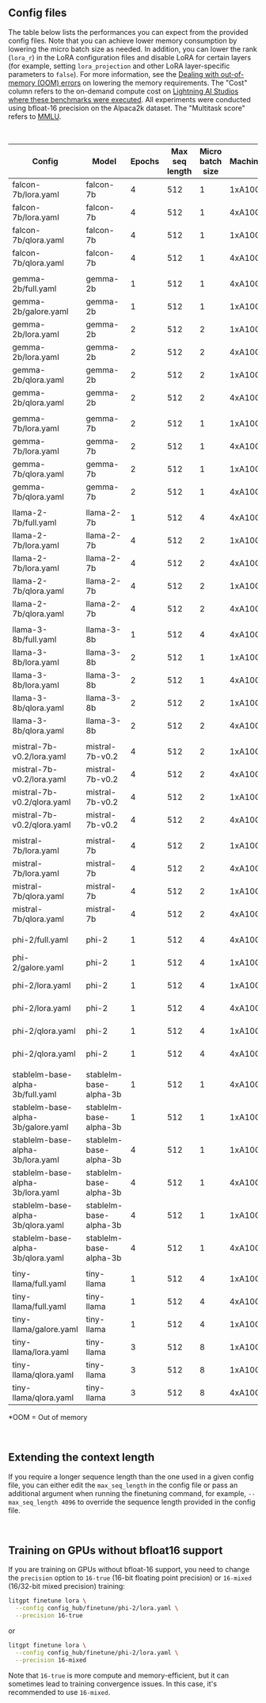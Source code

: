 ## Config files

The table below lists the performances you can expect from the provided config files. Note that you can achieve lower memory consumption by lowering the micro batch size as needed. In addition, you can lower the rank (`lora_r`) in the LoRA configuration files and disable LoRA for certain layers (for example, setting `lora_projection` and other LoRA layer-specific parameters to `false`).
For more information, see the [Dealing with out-of-memory (OOM) errors](../../tutorials/oom.md) on lowering the memory requirements.
The "Cost" column refers to the on-demand compute cost on [Lightning AI Studios where these benchmarks were executed](https://lightning.ai/lightning-ai/studios/automated-benchmarks-for-litgpt).
All experiments were conducted using bfloat-16 precision on the Alpaca2k dataset. The "Multitask score" refers to [MMLU](https://arxiv.org/abs/2009.03300).

&nbsp;

| Config                             | Model                  | Epochs | Max seq length | Micro batch size | Machine | Training runtime | Cost | Peak memory | Validation loss | Validation perplexity | Multitask score (MMLU) |
| ---------------------------------- | ---------------------- | ------ | -------------- | ---------------- | ------- | ---------------- | ---- | ----------- | --------------- | --------------------- | --------------- |
| falcon-7b/lora.yaml                | falcon-7b              | 4      | 512            | 1                | 1xA10G  | 24.84 min        | $0.7 | 16.69 GB    | 0.945           | 2.573                 | 26.2%           |
| falcon-7b/lora.yaml                | falcon-7b              | 4      | 512            | 1                | 4xA10G  | 24.94 min        | $2.0 | 16.69 GB    | 0.945           | 2.573                 | 26.4%           |
| falcon-7b/qlora.yaml               | falcon-7b              | 4      | 512            | 1                | 1xA10G  | 50.85 min        | $1.5 | 9.44 GB     | 0.993           | 2.699                 | 26.3%           |
| falcon-7b/qlora.yaml               | falcon-7b              | 4      | 512            | 1                | 4xA10G  | 50.88 min        | $4.1 | 9.44 GB     | 0.993           | 2.699                 | 26.3%           |
|                                    |                        |        |                |                  |         |                  |      |             |                 |                       |                 |
| gemma-2b/full.yaml                 | gemma-2b               | 1      | 512            | 1                | 4xA10G  | 14.06 min        | $1.1 | 17.43 GB    | 1.021           | 2.777                 | 32.4%           |
| gemma-2b/galore.yaml               | gemma-2b               | 1      | 512            | 1                | 1xA10G  | 5.55 min         | $0.2 | 17.84 GB    | 0.983           | 2.673                 | 35.2%           |
| gemma-2b/lora.yaml                 | gemma-2b               | 2      | 512            | 2                | 1xA10G  | 9.41 min         | $0.3 | 12.62 GB    | 0.981           | 2.666                 | 34.4%           |
| gemma-2b/lora.yaml                 | gemma-2b               | 2      | 512            | 2                | 4xA10G  | 9.41 min         | $0.8 | 12.62 GB    | 0.981           | 2.667                 | 34.0%           |
| gemma-2b/qlora.yaml                | gemma-2b               | 2      | 512            | 2                | 1xA10G  | 12.91 min        | $0.4 | 11.58 GB    | 1.085           | 2.959                 | 36.4%           |
| gemma-2b/qlora.yaml                | gemma-2b               | 2      | 512            | 2                | 4xA10G  | 12.91 min        | $1.0 | 11.59 GB    | 1.085           | 2.958                 | 36.4%           |
|                                    |                        |        |                |                  |         |                  |      |             |                 |                       |                 |
| gemma-7b/lora.yaml                 | gemma-7b               | 2      | 512            | 1                | 1xA10G  | OOM              | OOM  | OOM         | OOM             | OOM                   |                 |
| gemma-7b/lora.yaml                 | gemma-7b               | 2      | 512            | 1                | 4xA10G  | OOM              | OOM  | OOM         | OOM             | OOM                   |                 |
| gemma-7b/qlora.yaml                | gemma-7b               | 2      | 512            | 1                | 1xA10G  | 43.58 min        | $1.3 | 17.18 GB    | 0.973           | 2.646                 |                 |
| gemma-7b/qlora.yaml                | gemma-7b               | 2      | 512            | 1                | 4xA10G  | 43.58 min        | $3.5 | 17.18 GB    | 0.983           | 2.672                 |                 |
|                                    |                        |        |                |                  |         |                  |      |             |                 |                       |                 |
| llama-2-7b/full.yaml               | llama-2-7b             | 1      | 512            | 4                | 4xA10G  | OOM              | OOM  | OOM         | OOM             | OOM                   |                 |
| llama-2-7b/lora.yaml               | llama-2-7b             | 4      | 512            | 2                | 1xA10G  | 32.82 min        | $1.0 | 19.77 GB    | 0.802           | 2.230                 | 40.3%           |
| llama-2-7b/lora.yaml               | llama-2-7b             | 4      | 512            | 2                | 4xA10G  | 32.83 min        | $2.6 | 19.77 GB    | 0.802           | 2.229                 | 40.2%           |
| llama-2-7b/qlora.yaml              | llama-2-7b             | 4      | 512            | 2                | 1xA10G  | 45.67 min        | $1.4 | 13.68 GB    | 0.814           | 2.258                 | 38.6%           |
| llama-2-7b/qlora.yaml              | llama-2-7b             | 4      | 512            | 2                | 4xA10G  | 45.69 min        | $3.7 | 13.68 GB    | 0.815           | 2.258                 | 38.6%           |
|                                    |                        |        |                |                  |         |                  |      |             |                 |                       |                 |
| llama-3-8b/full.yaml               | llama-3-8b             | 1      | 512            | 4                | 4xA10G  | OOM              | OOM  | OOM         | OOM             | OOM                   |                 |
| llama-3-8b/lora.yaml               | llama-3-8b             | 2      | 512            | 1                | 1xA10G  | 14.79 min        | $0.4 | 19.73 GB    | 0.888           | 2.431                 | 62.4%           |
| llama-3-8b/lora.yaml               | llama-3-8b             | 2      | 512            | 1                | 4xA10G  | 14.88 min        | $1.2 | 19.73 GB    | 0.889           | 2.432                 | 62.5%           |
| llama-3-8b/qlora.yaml              | llama-3-8b             | 2      | 512            | 2                | 1xA10G  | 22.24 min        | $0.7 | 17.41 GB    | 0.939           | 2.558                 | 62.2%           |
| llama-3-8b/qlora.yaml              | llama-3-8b             | 2      | 512            | 2                | 4xA10G  | 22.20 min        | $1.8 | 17.41 GB    | 0.939           | 2.557                 | 62.2%           |
|                                    |                        |        |                |                  |         |                  |      |             |                 |                       |                 |
| mistral-7b-v0.2/lora.yaml          | mistral-7b-v0.2        | 4      | 512            | 2                | 1xA10G  | 31.00 min        | $0.9 | 20.66 GB    | 0.801           | 2.228                 | 55.7%           |
| mistral-7b-v0.2/lora.yaml          | mistral-7b-v0.2        | 4      | 512            | 2                | 4xA10G  | 31.00 min        | $2.5 | 20.66 GB    | 0.802           | 2.229                 | 55.5%           |
| mistral-7b-v0.2/qlora.yaml         | mistral-7b-v0.2        | 4      | 512            | 2                | 1xA10G  | 44.75 min        | $1.3 | 14.29 GB    | 0.813           | 2.255                 | 56.5%           |
| mistral-7b-v0.2/qlora.yaml         | mistral-7b-v0.2        | 4      | 512            | 2                | 4xA10G  | 44.75 min        | $3.6 | 14.29 GB    | 0.813           | 2.254                 | 56.3%           |
|                                    |                        |        |                |                  |         |                  |      |             |                 |                       |                 |
| mistral-7b/lora.yaml               | mistral-7b             | 4      | 512            | 2                | 1xA10G  | 31.01 min        | $0.9 | 20.66 GB    | 0.794           | 2.211                 | 57.9%           |
| mistral-7b/lora.yaml               | mistral-7b             | 4      | 512            | 2                | 4xA10G  | 31.03 min        | $2.5 | 20.66 GB    | 0.796           | 2.218                 | 57.9%           |
| mistral-7b/qlora.yaml              | mistral-7b             | 4      | 512            | 2                | 1xA10G  | 44.75 min        | $1.3 | 14.29 GB    | 0.803           | 2.231                 | 57.9%           |
| mistral-7b/qlora.yaml              | mistral-7b             | 4      | 512            | 2                | 4xA10G  | 44.81 min        | $3.6 | 14.29 GB    | 0.803           | 2.233                 | 57.6%           |
|                                    |                        |        |                |                  |         |                  |      |             |                 |                       |                 |
| phi-2/full.yaml                    | phi-2                  | 1      | 512            | 4                | 4xA10G  | 11.87 min        | $1.0 | 14.44 GB    | 1.305           | 3.688                 | 38.4%           |
| phi-2/galore.yaml                  | phi-2                  | 1      | 512            | 4                | 1xA10G  | 4.47 min         | $0.1 | 18.78 GB    | 0.912           | 2.490                 | 52.9%           |
| phi-2/lora.yaml                    | phi-2                  | 1      | 512            | 4                | 1xA10G  | 3.78 min         | $0.1 | 13.98 GB    | 0.819           | 2.269                 | 53.0%           |
| phi-2/lora.yaml                    | phi-2                  | 1      | 512            | 4                | 4xA10G  | 3.78 min         | $0.3 | 13.98 GB    | 0.820           | 2.271                 | 52.4%           |
| phi-2/qlora.yaml                   | phi-2                  | 1      | 512            | 4                | 1xA10G  | 4.51 min         | $0.1 | 14.27 GB    | 0.837           | 2.310                 | 52.3%           |
| phi-2/qlora.yaml                   | phi-2                  | 1      | 512            | 4                | 4xA10G  | 4.52 min         | $0.4 | 14.27 GB    | 0.837           | 2.309                 | 52.3%           |
|                                    |                        |        |                |                  |         |                  |      |             |                 |                       |                 |
| stablelm-base-alpha-3b/full.yaml   | stablelm-base-alpha-3b | 1      | 512            | 1                | 4xA10G  | 70.13 min        | $5.6 | 21.23 GB    | 1.513           | 4.540                 | 23.2%           |
| stablelm-base-alpha-3b/galore.yaml | stablelm-base-alpha-3b | 1      | 512            | 1                | 1xA10G  | 15.06 min        | $0.5 | 17.21 GB    | 1.508           | 4.516                 | 25.8%           |
| stablelm-base-alpha-3b/lora.yaml   | stablelm-base-alpha-3b | 4      | 512            | 1                | 1xA10G  | 13.07 min        | $0.4 | 8.58 GB     | 1.361           | 3.900                 | 25.9%           |
| stablelm-base-alpha-3b/lora.yaml   | stablelm-base-alpha-3b | 4      | 512            | 1                | 4xA10G  | 13.16 min        | $1.1 | 8.58 GB     | 1.362           | 3.906                 | 25.9%           |
| stablelm-base-alpha-3b/qlora.yaml  | stablelm-base-alpha-3b | 4      | 512            | 1                | 1xA10G  | 25.86 min        | $0.8 | 5.24 GB     | 1.388           | 4.009                 | 26.1%           |
| stablelm-base-alpha-3b/qlora.yaml  | stablelm-base-alpha-3b | 4      | 512            | 1                | 4xA10G  | 25.80 min        | $2.1 | 5.24 GB     | 1.391           | 4.020                 | 26.6%           |
|                                    |                        |        |                |                  |         |                  |      |             |                 |                       |                 |
| tiny-llama/full.yaml               | tiny-llama             | 1      | 512            | 4                | 1xA10G  | 2.58 min         | $0.1 | 14.10 GB    | 1.088           | 2.968                 | 24.6%           |
| tiny-llama/full.yaml               | tiny-llama             | 1      | 512            | 4                | 4xA10G  | 2.57 min         | $0.2 | 14.10 GB    | 1.088           | 2.968                 | 24.5%           |
| tiny-llama/galore.yaml             | tiny-llama             | 1      | 512            | 4                | 1xA10G  | 3.54 min         | $0.1 |  9.90 GB    | 1.651           | 5.048                 | 24.5%           |
| tiny-llama/lora.yaml               | tiny-llama             | 3      | 512            | 8                | 1xA10G  | 8.09 min         | $0.2 | 13.50 GB    | 1.039           | 2.826                 | 25.5%           |
| tiny-llama/qlora.yaml              | tiny-llama             | 3      | 512            | 8                | 1xA10G  | 8.70 min         | $0.3 | 16.24 GB    | 1.056           | 2.874                 | 25.3%           |
| tiny-llama/qlora.yaml              | tiny-llama             | 3      | 512            | 8                | 4xA10G  | 8.70 min         | $0.7 | 16.24 GB    | 1.056           | 2.874                 | 25.4%           |

*OOM = Out of memory


&nbsp;
## Extending the context length

If you require a longer sequence length than the one used in a given config file, you can either edit the `max_seq_length` in the config file or pass an additional argument when running the finetuning command, for example, `--max_seq_length 4096` to override the sequence length provided in the config file.

&nbsp;
## Training on GPUs without bfloat16 support

If you are training on GPUs without bfloat-16 support, you need to change the `precision` option to `16-true` (16-bit floating point precision) or `16-mixed` (16/32-bit mixed precision) training:

```bash
litgpt finetune lora \
  --config config_hub/finetune/phi-2/lora.yaml \
  --precision 16-true
```
or

```bash
litgpt finetune lora \
  --config config_hub/finetune/phi-2/lora.yaml \
  --precision 16-mixed
```

Note that `16-true` is more compute and memory-efficient, but it can sometimes lead to training convergence issues. In this case, it's recommended to use `16-mixed`.
